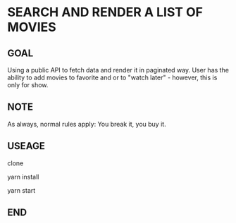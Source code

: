 # SEARCH AND RENDER A LIST OF MOVIES 

## GOAL

Using a public API to fetch data and render it in paginated way.
User has the ability to add movies to favorite and or to "watch later" - however, this is only for show.

## NOTE

As always, normal rules apply: You break it, you buy it.

## USEAGE

clone

yarn install

yarn start

## END